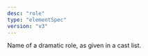 ```yaml
---
desc: "role"
type: "elementSpec"
version: "v3"
---
```


Name of a dramatic role, as given in a cast list.